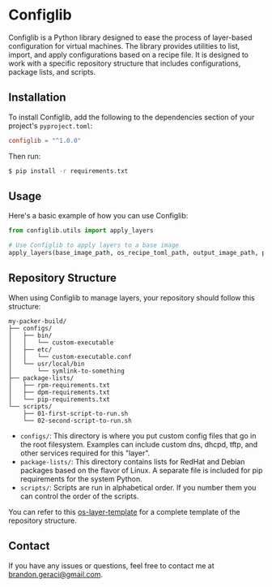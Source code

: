 # Configlib

Configlib is a Python library designed to ease the process of layer-based configuration for virtual machines. The library provides utilities to list, import, and apply configurations based on a recipe file. It is designed to work with a specific repository structure that includes configurations, package lists, and scripts.

## Installation

To install Configlib, add the following to the dependencies section of your project's `pyproject.toml`:

```toml
configlib = "^1.0.0"
```

Then run:

```bash
$ pip install -r requirements.txt
```

## Usage

Here's a basic example of how you can use Configlib:

```python
from configlib.utils import apply_layers

# Use Configlib to apply layers to a base image
apply_layers(base_image_path, os_recipe_toml_path, output_image_path, python_version)
```

## Repository Structure

When using Configlib to manage layers, your repository should follow this structure:

```
my-packer-build/
├── configs/
│   ├── bin/
│   │   └── custom-executable
│   ├── etc/
│   │   └── custom-executable.conf
│   └── usr/local/bin
│       └── symlink-to-something
├── package-lists/
│   ├── rpm-requirements.txt
│   ├── dpm-requirements.txt
│   └── pip-requirements.txt
└── scripts/
    ├── 01-first-script-to-run.sh
    └── 02-second-script-to-run.sh
```

- `configs/`: This directory is where you put custom config files that go in the root filesystem. Examples can include custom dns, dhcpd, tftp, and other services required for this "layer".
- `package-lists/`: This directory contains lists for RedHat and Debian packages based on the flavor of Linux. A separate file is included for pip requirements for the system Python.
- `scripts/`: Scripts are run in alphabetical order. If you number them you can control the order of the scripts.

You can refer to this [os-layer-template](https://github.com/brandonrc/os-layer-template) for a complete template of the repository structure.

## Contact

If you have any issues or questions, feel free to contact me at brandon.geraci@gmail.com.